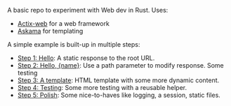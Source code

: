 A basic repo to experiment with Web dev in Rust. Uses:

- [Actix-web](https://actix.rs/) for a web framework
- [Askama](https://docs.rs/askama/0.10.5/askama/) for templating

A simple example is built-up in multiple steps:

- [Step 1: Hello](src/bin/01_hello.rs): A static response to the root URL.
- [Step 2: Hello, {name}](src/bin/02_name.rs): Use a path parameter to modify response. Some testing
- [Step 3: A template](src/bin/03_html.rs): HTML template with some more dynamic content.
- [Step 4: Testing](src/bin/04_testing.rs): Some more testing with a reusable helper.
- [Step 5: Polish](src/bin/05_polish.rs): Some nice-to-haves like logging, a session, static files.
